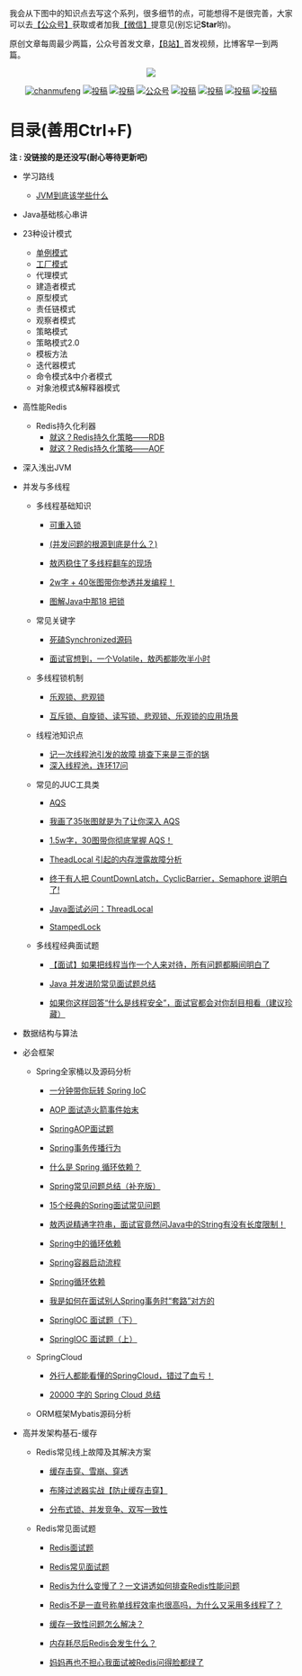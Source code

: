 
我会从下图中的知识点去写这个系列，很多细节的点，可能想得不是很完善，大家可以去[【公众号】](#公众号)获取或者加我[【微信】](#微信)提意见(别忘记**Star**哟)。

原创文章每周最少两篇，公众号首发文章，[【B站】](https://space.bilibili.com/130763764)首发视频，比博客早一到两篇。

<p align="center">
    <a href="https://github.com/chanmufeng/JavaMeta" target="_blank">
        <img src="http://qiniu.chanmufeng.com/2022-01-14-023940.png" width=""/>
    </a>
</p>


<p align="center">
  <a href="#公众号"><img src="https://img.shields.io/badge/%E5%85%AC%E4%BC%97%E5%8F%B7-蝉沐风-green.svg" alt="chanmufeng"></a>
  <a href="#"><img src="https://img.shields.io/badge/bilibili-哔哩哔哩-critical" alt="投稿"></a>
  <a href="#"><img src="https://img.shields.io/badge/toutiao-头条-9cf" alt="投稿"></a>
  <a href="https://juejin.cn/user/888061126511720"><img src="https://img.shields.io/badge/juejin-掘金-blue.svg" alt="公众号"></a>
  <a href="https://www.zhihu.com/people/chan-mu-feng"><img src="https://img.shields.io/badge/zhihu-知乎-informational" alt="投稿"></a>
  <a href="https://me.csdn.net/chanmufeng"><img src="https://img.shields.io/badge/csdn-CSDN-red.svg" alt="投稿"></a>
  <a href="https://my.oschina.net/u/5268560"><img src="https://img.shields.io/badge/oschina-开源中国-green" alt="投稿"></a>
  <a href="https://www.cnblogs.com/chanmufeng/"><img src="https://img.shields.io/badge/cnblogs-博客园-important.svg" alt="投稿"></a>
</p>





# 目录(善用Ctrl+F)

**注 : 没链接的是还没写(耐心等待更新吧)**

- 学习路线

    - [JVM到底该学些什么](http://mp.weixin.qq.com/s?__biz=MzI1MDU0MTc2MQ==&mid=2247483985&idx=1&sn=5eb9434b86860b7e48a7610a802b35a8&chksm=e981e1ffdef668e9f504b68e738e3a867651f50ab73584893d5e9ff9f9dc664944544bcbfed0#rd)
    
- Java基础核心串讲

    


- 23种设计模式
    - [单例模式](http://mp.weixin.qq.com/s?__biz=MzI1MDU0MTc2MQ==&mid=2247483833&idx=1&sn=dc1b81cbf43f90f8508ae8cf56c6a4d5&chksm=e981e217def66b014c3b790d158bedbf1c0e11103f5b0a17054b9f4156a997b21742d9d3a6a9#rd)
    - [工厂模式](http://mp.weixin.qq.com/s?__biz=MzI1MDU0MTc2MQ==&mid=2247483926&idx=1&sn=a7a73e39789cfdfb026ae85546719af0&chksm=e981e1b8def668aec4698bc2ab6382df69e432af3ea74f7bb5e89bddf6134f5518faed3a7ed6#rd)
    - 代理模式
    - 建造者模式
    - 原型模式
    - 责任链模式
    - 观察者模式
    - 策略模式
    - 策略模式2.0
    - 模板方法
    - 迭代器模式
    - 命令模式&中介者模式
    - 对象池模式&解释器模式

- 高性能Redis
    - Redis持久化利器
        - [就这？Redis持久化策略——RDB](http://mp.weixin.qq.com/s?__biz=MzI1MDU0MTc2MQ==&mid=2247483952&idx=1&sn=e9982700a75eae5c2471dcfa459ae3e3&chksm=e981e19edef66888f2da69ce26c164682b552f5ffd838ff027a85f7e1e1f156640c6d55ab6ae#rd)
        - [就这？Redis持久化策略——AOF](http://mp.weixin.qq.com/s?__biz=MzI1MDU0MTc2MQ==&mid=2247483972&idx=1&sn=3194ed597d62420a1c54bef082ddd3aa&chksm=e981e1eadef668fc8230913dea198d44a54eba1b97a528739e282d471841588e83ceee7116f8#rd)

- 深入浅出JVM

    

- 并发与多线程

    - 多线程基础知识
        - [可重入锁](https://mp.weixin.qq.com/s/GDno-X1N8zc98h9MZ8_KoA)

        - [(并发问题的根源到底是什么？)](https://mp.weixin.qq.com/s/TsENp5ygFdE0_REgz5Y3Ew)
        - [敖丙稳住了多线程翻车的现场](https://mp.weixin.qq.com/s/g_eWT05_38AURchMIvNSnA)
        - [2w字 + 40张图带你参透并发编程！](https://mp.weixin.qq.com/s/NZAJWBiFvGzCZXjr0KC9Dw)
        - [图解Java中那18 把锁](https://mp.weixin.qq.com/s/XCR93HSm_E0c3KDcmZk3cA)
    - 常见关键字
        - [死磕Synchronized源码](https://mp.weixin.qq.com/s/2ka1cDTRyjsAGk_-ii4ngw)

        - [面试官想到，一个Volatile，敖丙都能吹半小时](https://mp.weixin.qq.com/s/Oa3tcfAFO9IgsbE22C5TEg)
    - 多线程锁机制
        - [乐观锁、悲观锁](https://mp.weixin.qq.com/s/WtAdXvaRuBZ-SXayIKu1mA)

        - [互斥锁、自旋锁、读写锁、悲观锁、乐观锁的应用场景](https://mp.weixin.qq.com/s/6QrQ0TZVqSQq26Rms0_mvA)
    - 线程池知识点
        - [记一次线程池引发的故障 排查下来是三歪的锅](https://mp.weixin.qq.com/s/TQGtNpPiTypeKd5kUnfxEw)
        - [深入线程池，连环17问](https://mp.weixin.qq.com/s/NDOx94yY06OnHjrYq2lVYw)
    - 常见的JUC工具类
        - [AQS](https://mp.weixin.qq.com/s/hB5ncpe7_tVovQj1sNlDRA)

        - [我画了35张图就是为了让你深入 AQS](https://mp.weixin.qq.com/s/trsjgUFRrz40Simq2VKxTA)
        - [1.5w字，30图带你彻底掌握 AQS！](https://mp.weixin.qq.com/s/iNz6sTen2CSOdLE0j7qu9A)
        - [TheadLocal 引起的内存泄露故障分析](https://mp.weixin.qq.com/s/Gf4MiHPz8DynY80UmwH04Q)
        - [终于有人把 CountDownLatch，CyclicBarrier，Semaphore 说明白了!](https://mp.weixin.qq.com/s/TDw7GnzDw5FK3RWwkIzzZA)
        - [Java面试必问：ThreadLocal](https://mp.weixin.qq.com/s/LzkZXPtLW2dqPoz3kh3pBQ)
        - [StampedLock](https://mp.weixin.qq.com/s/gjfeayR36vDAr3FAVd4w4g)

    - 多线程经典面试题
        - [【面试】如果把线程当作一个人来对待，所有问题都瞬间明白了](https://mp.weixin.qq.com/s/PrUa0tFyu3UZllP2FRDyVA)

        - [Java 并发进阶常见面试题总结](https://mp.weixin.qq.com/s/cdHfTTvMpH60SwG2bjTMBw)
        - [如果你这样回答“什么是线程安全”，面试官都会对你刮目相看（建议珍藏）](https://mp.weixin.qq.com/s/WDeewsvWUEBIuabvVVhweA)

    


- 数据结构与算法

    

- 必会框架

    - Spring全家桶以及源码分析
        - [一分钟带你玩转 Spring IoC](https://mp.weixin.qq.com/s/WpRSitDqtgOuU9GnI1-HDw)

        - [AOP 面试造火箭事件始末](https://mp.weixin.qq.com/s/NXZp8a3n-ssnC6Y1Hy9lzw)
        - [SpringAOP面试题](https://mp.weixin.qq.com/s/qlAvW10TRNVak1oJyHO39Q)
        - [Spring事务传播行为](https://mp.weixin.qq.com/s/IglQITCkmx7Lpz60QOW7HA)
        - [什么是 Spring 循环依赖？](https://mp.weixin.qq.com/s/5mwkgJB7GyLdKDgzijyvXw)
        - [Spring常见问题总结（补充版）](https://mp.weixin.qq.com/s/wcK2qsZxKDJTLIGqEIyaNg)
        - [15个经典的Spring面试常见问题](https://mp.weixin.qq.com/s/OMlwHHnGcN7iZ8lerUvW7w)
        - [敖丙说精通字符串，面试官竟然问Java中的String有没有长度限制！](https://mp.weixin.qq.com/s/6YhpbuhdTX9BM_OimoW8MA)
        - [Spring中的循环依赖](https://mp.weixin.qq.com/s/kS0K5P4FdF3v-fiIjGIvvQ)
        - [Spring容器启动流程](https://mp.weixin.qq.com/s/ut3mRwhfqXNjrBtTmI0oWg)
        - [Spring循环依赖](https://mp.weixin.qq.com/s/u29hMRkfTj_1RHNSukDtEw)
        - [我是如何在面试别人Spring事务时“套路”对方的](https://mp.weixin.qq.com/s/JcHt99SAbNIlY063rmylpA)
        - [SpringIOC 面试题（下）](https://mp.weixin.qq.com/s/4z9V4-k2Whqiz69gXy5iMQ)
        - [SpringIOC 面试题（上）](https://mp.weixin.qq.com/s/SH4laewpIsio66MUJFLTyg)
    - SpringCloud
        - [外行人都能看懂的SpringCloud，错过了血亏！](https://mp.weixin.qq.com/s/MJrahcDXwxgDr5zBdO3XWw)

        - [20000 字的 Spring Cloud 总结](https://mp.weixin.qq.com/s/pGSx8eKFH3YnUos3SM2ITw)
    - ORM框架Mybatis源码分析
    
- 高并发架构基石-缓存

    - Redis常见线上故障及其解决方案
        - [缓存击穿、雪崩、穿透](https://mp.weixin.qq.com/s/knz-j-m8bTg5GnKc7oeZLg)
        - [布隆过滤器实战【防止缓存击穿】](https://mp.weixin.qq.com/s/BdwZViiAqnFhCde4ZsxwPg)
    
        - [分布式锁、并发竞争、双写一致性](https://mp.weixin.qq.com/s/2hTgP3MRTVDxmmoUFhOaGw)
    - Redis常见面试题
        - [Redis面试题](https://mp.weixin.qq.com/s/LkIcGS9kFTXNLFlxASPYUA)
        - [Redis常见面试题](https://mp.weixin.qq.com/s/R1TJMo2IbPUUMox9OAAafQ)
        - [Redis为什么变慢了？一文讲透如何排查Redis性能问题](https://mp.weixin.qq.com/s/rw42cFbJXwPtsGiqkFErfw)
    
        - [Redis不是一直号称单线程效率也很高吗，为什么又采用多线程了？](https://mp.weixin.qq.com/s/mscKInWNAuhCbg183Um9_g)
        - [缓存一致性问题怎么解决？](https://mp.weixin.qq.com/s/dYvM8_6SQnYRB6KjPsprbw)
        - [内存耗尽后Redis会发生什么？](https://mp.weixin.qq.com/s/-caMTrOXQu-o0O44e6I9dQ)
        - [妈妈再也不担心我面试被Redis问得脸都绿了](https://mp.weixin.qq.com/s/vXBFscXqDcXS_VaIERplMQ)

